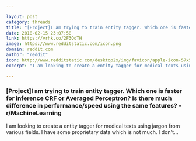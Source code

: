 ```yaml
---

layout: post
category: threads
title: "[Project]I am trying to train entity tagger. Which one is faster for inference CRF or Averaged Perceptron? Is there much difference in performance/speed using the same features?"
date: 2018-02-15 23:07:58
link: https://vrhk.co/2F3QdTH
image: https://www.redditstatic.com/icon.png
domain: reddit.com
author: "reddit"
icon: http://www.redditstatic.com/desktop2x/img/favicon/apple-icon-57x57.png
excerpt: "I am looking to create a entity tagger for medical texts using jargon from various fields. I have some proprietary data which is not much. I don't..."

---
```


### [Project]I am trying to train entity tagger. Which one is faster for inference CRF or Averaged Perceptron? Is there much difference in performance/speed using the same features? • r/MachineLearning

I am looking to create a entity tagger for medical texts using jargon from various fields. I have some proprietary data which is not much. I don't...